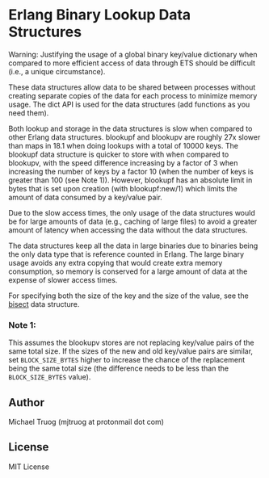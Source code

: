 Erlang Binary Lookup Data Structures
====================================

Warning: Justifying the usage of a global binary key/value dictionary
when compared to more efficient access of data through ETS should be
difficult (i.e., a unique circumstance).

These data structures allow data to be shared between processes without
creating separate copies of the data for each process to minimize memory usage.
The dict API is used for the data structures (add functions as you need them).

Both lookup and storage in the data structures is slow when compared to
other Erlang data structures.  blookupf and blookupv are roughly
27x slower than maps in 18.1 when doing lookups with a total of 10000 keys.
The blookupf data structure is quicker to store with when compared to
blookupv, with the speed difference increasing by a factor of 3 when
increasing the number of keys by a factor 10 (when the number of keys is
greater than 100 (see Note 1)).  However, blookupf has an absolute limit in
bytes that is set upon creation (with blookupf:new/1) which limits the
amount of data consumed by a key/value pair.

Due to the slow access times, the only usage of the data structures would
be for large amounts of data (e.g., caching of large files) to avoid a
greater amount of latency when accessing the data without the data structures.

The data structures keep all the data in large binaries due to binaries being
the only data type that is reference counted in Erlang.  The large
binary usage avoids any extra copying that would create extra memory
consumption, so memory is conserved for a large amount of data at the expense
of slower access times.

For specifying both the size of the key and the size of the value, see the
[bisect](https://github.com/knutin/bisect) data structure.

### Note 1:

This assumes the blookupv stores are not replacing key/value pairs of the
same total size.  If the sizes of the new and old key/value pairs are
similar, set `BLOCK_SIZE_BYTES` higher to increase the chance of the
replacement being the same total size (the difference needs to be less than the
`BLOCK_SIZE_BYTES` value).

Author
------

Michael Truog (mjtruog at protonmail dot com)

License
-------

MIT License

